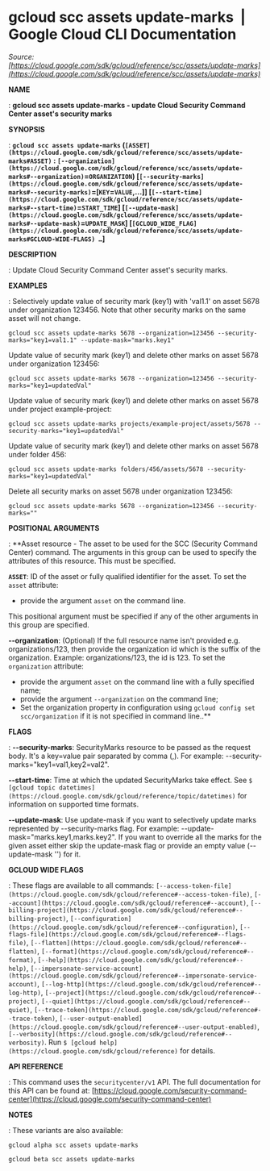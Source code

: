 # gcloud scc assets update-marks  |  Google Cloud CLI Documentation

*Source: [https://cloud.google.com/sdk/gcloud/reference/scc/assets/update-marks](https://cloud.google.com/sdk/gcloud/reference/scc/assets/update-marks)*

**NAME**

: **gcloud scc assets update-marks - update Cloud Security Command Center asset's security marks**

**SYNOPSIS**

: **`gcloud scc assets update-marks` (`[ASSET](https://cloud.google.com/sdk/gcloud/reference/scc/assets/update-marks#ASSET)` : `[--organization](https://cloud.google.com/sdk/gcloud/reference/scc/assets/update-marks#--organization)`=`ORGANIZATION`) [`[--security-marks](https://cloud.google.com/sdk/gcloud/reference/scc/assets/update-marks#--security-marks)`=[`KEY`=`VALUE`,…]] [`[--start-time](https://cloud.google.com/sdk/gcloud/reference/scc/assets/update-marks#--start-time)`=`START_TIME`] [`[--update-mask](https://cloud.google.com/sdk/gcloud/reference/scc/assets/update-marks#--update-mask)`=`UPDATE_MASK`] [`[GCLOUD_WIDE_FLAG](https://cloud.google.com/sdk/gcloud/reference/scc/assets/update-marks#GCLOUD-WIDE-FLAGS) …`]**

**DESCRIPTION**

: Update Cloud Security Command Center asset's security marks.

**EXAMPLES**

: Selectively update value of security mark (key1) with 'val1.1' on asset 5678
under organization 123456. Note that other security marks on the same asset will
not change.

```
gcloud scc assets update-marks 5678 --organization=123456 --security-marks="key1=val1.1" --update-mask="marks.key1"
```

Update value of security mark (key1) and delete other marks on asset 5678 under
organization 123456:

```
gcloud scc assets update-marks 5678 --organization=123456 --security-marks="key1=updatedVal"
```

Update value of security mark (key1) and delete other marks on asset 5678 under
project example-project:

```
gcloud scc assets update-marks projects/example-project/assets/5678 --security-marks="key1=updatedVal"
```

Update value of security mark (key1) and delete other marks on asset 5678 under
folder 456:

```
gcloud scc assets update-marks folders/456/assets/5678 --security-marks="key1=updatedVal"
```

Delete all security marks on asset 5678 under organization 123456:

```
gcloud scc assets update-marks 5678 --organization=123456 --security-marks=""
```

**POSITIONAL ARGUMENTS**

: **Asset resource - The asset to be used for the SCC (Security Command Center)
command. The arguments in this group can be used to specify the attributes of
this resource.
This must be specified.

**`ASSET`**:
ID of the asset or fully qualified identifier for the asset.
To set the `asset` attribute:

- provide the argument `asset` on the command line.

This positional argument must be specified if any of the other arguments in this
group are specified.

**--organization**:
(Optional) If the full resource name isn't provided e.g. organizations/123, then
provide the organization id which is the suffix of the organization. Example:
organizations/123, the id is 123.
To set the `organization` attribute:

- provide the argument `asset` on the command line with a fully
specified name;
- provide the argument `--organization` on the command line;
- Set the organization property in configuration using `gcloud config set
scc/organization` if it is not specified in command line..**

**FLAGS**

: **--security-marks**:
SecurityMarks resource to be passed as the request body. It's a key=value pair
separated by comma (,). For example: --security-marks="key1=val1,key2=val2".

**--start-time**:
Time at which the updated SecurityMarks take effect. See `$ [gcloud topic datetimes](https://cloud.google.com/sdk/gcloud/reference/topic/datetimes)`
for information on supported time formats.

**--update-mask**:
Use update-mask if you want to selectively update marks represented by
--security-marks flag. For example: --update-mask="marks.key1,marks.key2". If
you want to override all the marks for the given asset either skip the
update-mask flag or provide an empty value (--update-mask '') for it.

**GCLOUD WIDE FLAGS**

: These flags are available to all commands: `[--access-token-file](https://cloud.google.com/sdk/gcloud/reference#--access-token-file)`,
`[--account](https://cloud.google.com/sdk/gcloud/reference#--account)`, `[--billing-project](https://cloud.google.com/sdk/gcloud/reference#--billing-project)`,
`[--configuration](https://cloud.google.com/sdk/gcloud/reference#--configuration)`,
`[--flags-file](https://cloud.google.com/sdk/gcloud/reference#--flags-file)`,
`[--flatten](https://cloud.google.com/sdk/gcloud/reference#--flatten)`, `[--format](https://cloud.google.com/sdk/gcloud/reference#--format)`, `[--help](https://cloud.google.com/sdk/gcloud/reference#--help)`, `[--impersonate-service-account](https://cloud.google.com/sdk/gcloud/reference#--impersonate-service-account)`,
`[--log-http](https://cloud.google.com/sdk/gcloud/reference#--log-http)`,
`[--project](https://cloud.google.com/sdk/gcloud/reference#--project)`, `[--quiet](https://cloud.google.com/sdk/gcloud/reference#--quiet)`, `[--trace-token](https://cloud.google.com/sdk/gcloud/reference#--trace-token)`, `[--user-output-enabled](https://cloud.google.com/sdk/gcloud/reference#--user-output-enabled)`,
`[--verbosity](https://cloud.google.com/sdk/gcloud/reference#--verbosity)`.
Run `$ [gcloud help](https://cloud.google.com/sdk/gcloud/reference)` for details.

**API REFERENCE**

: This command uses the `securitycenter/v1` API. The full documentation
for this API can be found at: [https://cloud.google.com/security-command-center](https://cloud.google.com/security-command-center)

**NOTES**

: These variants are also available:

```
gcloud alpha scc assets update-marks
```

```
gcloud beta scc assets update-marks
```